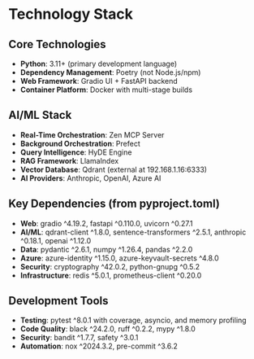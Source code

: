 # Technology Stack

## Core Technologies
- **Python**: 3.11+ (primary development language)
- **Dependency Management**: Poetry (not Node.js/npm)
- **Web Framework**: Gradio UI + FastAPI backend
- **Container Platform**: Docker with multi-stage builds

## AI/ML Stack
- **Real-Time Orchestration**: Zen MCP Server
- **Background Orchestration**: Prefect
- **Query Intelligence**: HyDE Engine
- **RAG Framework**: LlamaIndex
- **Vector Database**: Qdrant (external at 192.168.1.16:6333)
- **AI Providers**: Anthropic, OpenAI, Azure AI

## Key Dependencies (from pyproject.toml)
- **Web**: gradio ^4.19.2, fastapi ^0.110.0, uvicorn ^0.27.1
- **AI/ML**: qdrant-client ^1.8.0, sentence-transformers ^2.5.1, anthropic ^0.18.1, openai ^1.12.0
- **Data**: pydantic ^2.6.1, numpy ^1.26.4, pandas ^2.2.0
- **Azure**: azure-identity ^1.15.0, azure-keyvault-secrets ^4.8.0
- **Security**: cryptography ^42.0.2, python-gnupg ^0.5.2
- **Infrastructure**: redis ^5.0.1, prometheus-client ^0.20.0

## Development Tools
- **Testing**: pytest ^8.0.1 with coverage, asyncio, and memory profiling
- **Code Quality**: black ^24.2.0, ruff ^0.2.2, mypy ^1.8.0
- **Security**: bandit ^1.7.7, safety ^3.0.1
- **Automation**: nox ^2024.3.2, pre-commit ^3.6.2
